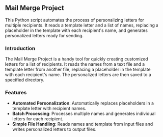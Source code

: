 ## Mail Merge Project

This Python script automates the process of personalizing letters for multiple recipients. It reads a template letter and a list of names, replacing a placeholder in the template with each recipient's name, and generates personalized letters ready for sending.

### Introduction

The Mail Merge Project is a handy tool for quickly creating customized letters for a list of recipients. It reads the names from a text file and a template letter from another file, replacing a placeholder in the template with each recipient's name. The personalized letters are then saved to a specified directory.

### Features

- **Automated Personalization**: Automatically replaces placeholders in a template letter with recipient names.
- **Batch Processing**: Processes multiple names and generates individual letters for each recipient.
- **Simple File Handling**: Reads names and template from input files and writes personalized letters to output files.
